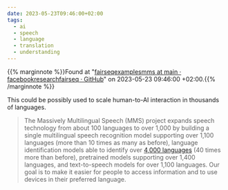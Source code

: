 ```yaml
---
date: 2023-05-23T09:46:00+02:00
tags:
  - ai
  - speech
  - language
  - translation
  - understanding
---
```

{{% marginnote %}}Found at "[fairseqexamplesmms at main · facebookresearchfairseq · GitHub](https://web.archive.org/web/20230523094600/https://github.com/facebookresearch/fairseq/tree/main/examples/mms)" on 2023-05-23 09:46:00 +02:00.{{% /marginnote %}}

This could be possibly used to scale human-to-AI interaction in thousands of languages.

> The Massively Multilingual Speech (MMS) project expands speech technology from about 100 languages to over 1,000 by building a single multilingual speech recognition model supporting over 1,100 languages (more than 10 times as many as before), language identification models able to identify over [4,000 languages](https://dl.fbaipublicfiles.com/mms/misc/language_coverage_mms.html) (40 times more than before), pretrained models supporting over 1,400 languages, and text-to-speech models for over 1,100 languages. Our goal is to make it easier for people to access information and to use devices in their preferred language.